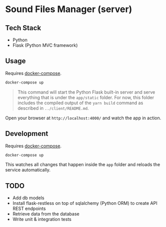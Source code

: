 # Sound Files Manager (server)

## Tech Stack

* Python
* Flask (Python MVC framework)

## Usage

Requires [docker-compose](https://docs.docker.com/compose/).

```bash
docker-compose up
```

> This command will start the Python Flask built-in server and serve everything that is under the `app/static` folder. For now, this folder includes the compiled output of the `yarn build` command as described in `../client/README.md`.

Open your browser at `http://localhost:4000/` and watch the app in action.

## Development

Requires [docker-compose](https://docs.docker.com/compose/).

```bash
docker-compose up
```

This watches all changes that happen inside the `app` folder and reloads the service automatically.

## TODO

* Add db models
* Install flask-restless on top of sqlalchemy (Python ORM) to create API REST endpoints
* Retrieve data from the database
* Write unit & integration tests
